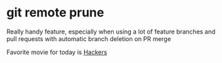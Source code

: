 # git remote prune <remote name>

Really handy feature, especially when using a lot of feature branches and pull requests with automatic branch deletion on PR merge

Favorite movie for today is [Hackers](http://www.imdb.com/title/tt0113243/)
